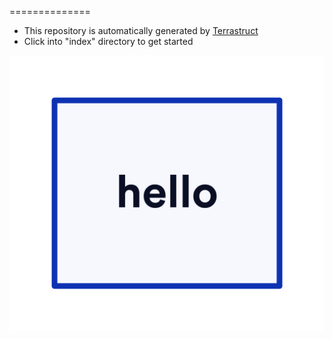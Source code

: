 
==============
- This repository is automatically generated by <a href="https://terrastruct.com">Terrastruct</a>
- Click into "index" directory to get started
<img src="./index/index.png" />
